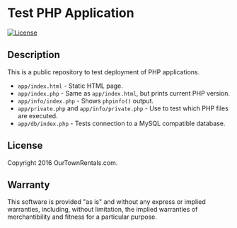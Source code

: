 # Test PHP Application

[![License](https://img.shields.io/badge/©-2016_OurTownRentals.com-blue.svg)](./LICENSE.txt)

## Description

This is a public repository to test deployment of PHP applications.

- `app/index.html` - Static HTML page.
- `app/index.php` - Same as `app/index.html`, but prints current PHP version.
- `app/info/index.php` - Shows `phpinfo()` output.
- `app/private.php` and `app/info/private.php` - Use to test which
  PHP files are executed.
- `app/db/index.php` - Tests connection to a MySQL compatible database.

## License

Copyright 2016 OurTownRentals.com.

## Warranty

This software is provided "as is" and without any express or
implied warranties, including, without limitation, the implied
warranties of merchantibility and fitness for a particular
purpose.
